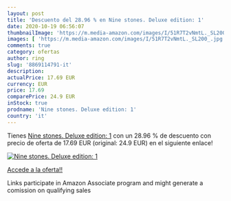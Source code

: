 ```yaml
---
layout: post
title: 'Descuento del 28.96 % en Nine stones. Deluxe edition: 1'
date: 2020-10-19 06:56:07
thumbnailImage: 'https://m.media-amazon.com/images/I/51R7T2vNmtL._SL200_.jpg'
images: [ 'https://m.media-amazon.com/images/I/51R7T2vNmtL._SL200_.jpg' ]
comments: true
category: ofertas
author: ring
slug: '8869114791-it'
description:
actualPrice: 17.69 EUR
currency: EUR
price: 17.69
comparePrice: 24.9 EUR
inStock: true
prodname: 'Nine stones. Deluxe edition: 1'
country: 'it'
---
```


Tienes [Nine stones. Deluxe edition: 1](https://www.amazon.it/dp/8869114791/?tag=tolees00-21) con un 28.96 % de descuento con precio de oferta de 17.69 EUR (original: 24.9 EUR) en el siguiente enlace!

[![Nine stones. Deluxe edition: 1](https://m.media-amazon.com/images/I/51R7T2vNmtL._SL200_.jpg)](https://www.amazon.it/dp/8869114791/?tag=tolees00-21)

[Accede a la oferta!!](https://www.amazon.it/dp/8869114791/?tag=tolees00-21)

Links participate in Amazon Associate program and might generate a comission on qualifying sales


